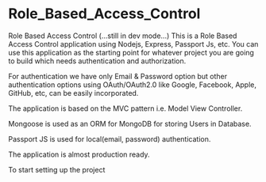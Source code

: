 # Role_Based_Access_Control

Role Based Access Control (...still in dev mode...)
This is a Role Based Access Control application using Nodejs, Express, Passport Js, etc. You can use this application as the starting point for whatever project you are going to build which needs authentication and authorization.

For authentication we have only Email & Password option but other authentication options using OAuth/OAuth2.0 like Google, Facebook, Apple, GitHub, etc, can be easily incorporated.

The application is based on the MVC pattern i.e. Model View Controller.

Mongoose is used as an ORM for MongoDB for storing Users in Database.

Passport JS is used for local(email, password) authentication.

The application is almost production ready.

To start setting up the project
